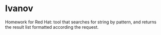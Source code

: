 # Ivanov
Homework for Red Hat: 
tool that searches for string by pattern, and returns the result list formatted according the request. 
